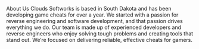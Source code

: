 About Us
Clouds Softworks is based in South Dakota and has been developing game cheats for over a year. We started with a passion for reverse engineering and software development, and that passion drives everything we do.
Our team is made up of experienced developers and reverse engineers who enjoy solving tough problems and creating tools that stand out. We’re focused on delivering reliable, effective cheats for gamers.
